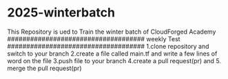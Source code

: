 # 2025-winterbatch
This  Repository is ued to Train the winter batch of CloudForged Academy
####################################
weekly Test
####################################
1.clone repository and switch to your branch
2.create a file called main.tf and write a few lines of word on the file
3.push file to your branch 
4.create a pull request(pr) and 
5. merge the pull request(pr)

